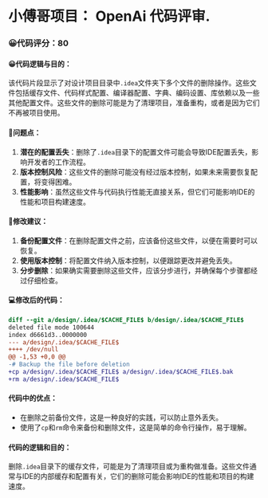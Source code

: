 # 小傅哥项目： OpenAi 代码评审.
### 😀代码评分：80
#### 😀代码逻辑与目的：
该代码片段显示了对设计项目目录中`.idea`文件夹下多个文件的删除操作。这些文件包括缓存文件、代码样式配置、编译器配置、字典、编码设置、库依赖以及一些其他配置文件。这些文件的删除可能是为了清理项目，准备重构，或者是因为它们不再被项目使用。

#### 🤔问题点：
1. **潜在的配置丢失**：删除了`.idea`目录下的配置文件可能会导致IDE配置丢失，影响开发者的工作流程。
2. **版本控制风险**：这些文件的删除可能没有经过版本控制，如果未来需要恢复配置，将变得困难。
3. **性能影响**：虽然这些文件与代码执行性能无直接关系，但它们可能影响IDE的性能和项目构建速度。

#### 🎯修改建议：
1. **备份配置文件**：在删除配置文件之前，应该备份这些文件，以便在需要时可以恢复。
2. **使用版本控制**：将配置文件纳入版本控制，以便跟踪更改并避免丢失。
3. **分步删除**：如果确实需要删除这些文件，应该分步进行，并确保每个步骤都经过仔细检查。

#### 💻修改后的代码：
```diff
diff --git a/design/.idea/$CACHE_FILE$ b/design/.idea/$CACHE_FILE$
deleted file mode 100644
index d6661d3..0000000
--- a/design/.idea/$CACHE_FILE$
++++ /dev/null
@@ -1,53 +0,0 @@
-# Backup the file before deletion
+cp a/design/.idea/$CACHE_FILE$ a/design/.idea/$CACHE_FILE$.bak
+rm a/design/.idea/$CACHE_FILE$
```

#### 代码中的优点：
- 在删除之前备份文件，这是一种良好的实践，可以防止意外丢失。
- 使用了`cp`和`rm`命令来备份和删除文件，这是简单的命令行操作，易于理解。

#### 代码的逻辑和目的：
删除`.idea`目录下的缓存文件，可能是为了清理项目或为重构做准备。这些文件通常与IDE的内部缓存和配置有关，它们的删除可能会影响IDE的性能和项目的构建速度。